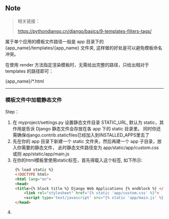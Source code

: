## Note

> 相关链接：
> 
> https://pythondjango.cn/django/basics/9-templates-filters-tags/

属于单个应用的模板文件路径一般是 app 目录下的 {app_name}/templates/{app_name} 文件夹, 这样做的好处是可以避免模板命名冲突。

在使用 render 方法指定渲染模板时，无需给出完整的路径，只给出相对于 templates 的路径即可：

{app_name}/*.html

---


### 模板文件中加载静态文件

Step：
1. 在 myproject/settings.py 设置静态文件目录 STATIC_URL, 默认为 static，其作用是告诉 Django 静态文件会存放在各 app 下的 static 目录里。
   同时你还需确保django.contrib.staticfiles已经加入到INSTALLED_APPS里去了
2. 先在你的 app 目录下新建一个 static 文件夹，然后再建一个 app 子目录，放入你需要的静态文件，
   此时静态文件路径变为 app/static/app/custom.css 或则 app/static/app/main.js
3. 在你的html模板里使用static标签，首先得载入这个标签, 如下所示:
   ```html
    {% load static %}
    <!DOCTYPE html>
    <html lang="en">
    <head>
    <title>{% block title %} Django Web Applications {% endblock %} </title>
        <link rel="stylesheet" href="{% static 'app/custom.css' %}">
        <script type='text/javascript' src="{% static 'app/main.js' %}"></script>  
    </head>
   ```
4. 
